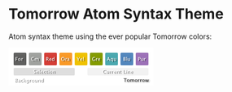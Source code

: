 # Tomorrow Atom Syntax Theme

Atom syntax theme using the ever popular Tomorrow colors:

![](https://github.com/ChrisKempson/Tomorrow-Theme/raw/master/Images/Tomorrow-Palette.png)
